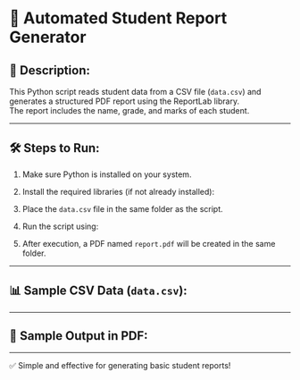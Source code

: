 # 📄 Automated Student Report Generator

## 📌 Description:

This Python script reads student data from a CSV file (`data.csv`) and generates a structured PDF report using the ReportLab library.  
The report includes the name, grade, and marks of each student.

---

## 🛠️ Steps to Run:

1. Make sure Python is installed on your system.
2. Install the required libraries (if not already installed):
3. Place the `data.csv` file in the same folder as the script.
4. Run the script using:

5. After execution, a PDF named `report.pdf` will be created in the same folder.

---

## 📊 Sample CSV Data (`data.csv`):

---

## 📄 Sample Output in PDF:

---

✅ Simple and effective for generating basic student reports!



